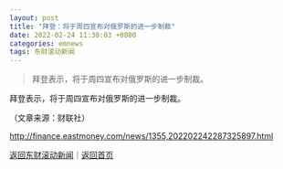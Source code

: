 ```yaml
---
layout: post
title: "拜登：将于周四宣布对俄罗斯的进一步制裁"
date: 2022-02-24 11:30:03 +0800
categories: emnews
tags: 东财滚动新闻
---
```

> 拜登表示，将于周四宣布对俄罗斯的进一步制裁。

<p>拜登表示，将于周四宣布对俄罗斯的进一步制裁。</p><p class="em_media">（文章来源：财联社）</p>

<http://finance.eastmoney.com/news/1355,202202242287325897.html>

[返回东财滚动新闻](//finews.withounder.com/emnews/)｜[返回首页](//finews.withounder.com/)